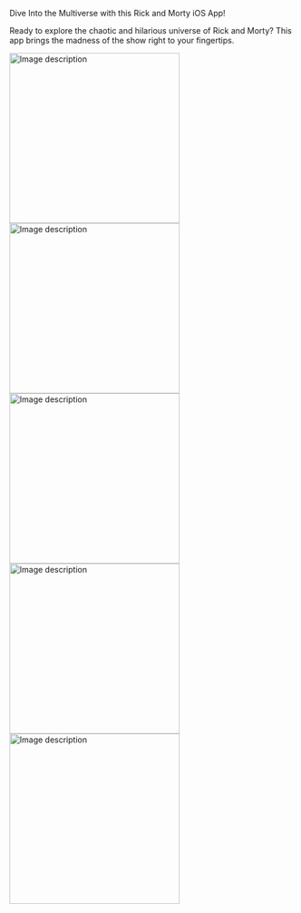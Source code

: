 Dive Into the Multiverse with this Rick and Morty iOS App!

Ready to explore the chaotic and hilarious universe of Rick and Morty? 
This app brings the madness of the show right to your fingertips.

<img src="https://github.com/user-attachments/assets/bd8c1810-6f73-4499-b2ef-de0f176cdc36" alt="Image description" width="300"/>
<img src="https://github.com/user-attachments/assets/81e70d89-405d-4f37-beeb-f3d4f558a1a8" alt="Image description" width="300"/>
<img src="https://github.com/user-attachments/assets/6d6c0b4c-87bf-4532-8bb5-9a016fa46f7a" alt="Image description" width="300"/>
<img src="https://github.com/user-attachments/assets/cc45292a-e3cf-4d52-8f6f-1749088117ac" alt="Image description" width="300"/>
<img src="https://github.com/user-attachments/assets/145ed8ba-9562-4d3a-8641-a84432f28358" alt="Image description" width="300"/>
